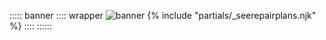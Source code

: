 ::::: banner
:::: wrapper
![banner](http://placehold.jp/1284x590.png)
    {% include "partials/_seerepairplans.njk" %}
::::
::::::

